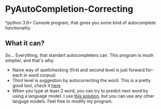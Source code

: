 # PyAutoCompletion-Correcting
*python 3.6+
Console program, that gives you some kind of autocomplete functionality

## What it can?

So... Everything, that standart autocompleters can. This program is mush simplier, and that's why:
* Naive way of spellchecking (first and second level is just forward for-each in word corpus)
* Third level is suggestion by autocorrecting the word. This is a pretty good tool, check it [here](https://github.com/jxmorris12/language_tool_python)
* When you type at least 2 word, you can try to predict next word by using a language model. I use [this solution](https://gist.github.com/mohdsanadzakirizvi/7830375ffbba9dc0ef91e12921bf3550), but you can use any other languge models. Feel free to modify my program.

